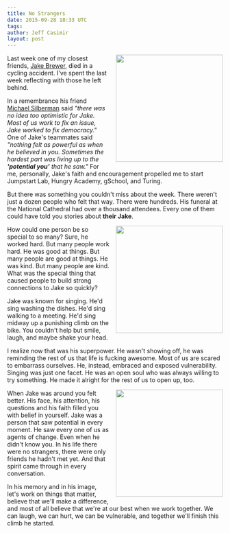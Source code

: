 ```yaml
---
title: No Strangers
date: 2015-09-28 18:33 UTC
tags:
author: Jeff Casimir
layout: post
---
```


<img src='/images/article_images/jake_brewer_3.jpg' style="width:250px; float:right; margin: 0em 0em 0.5em 1em;"/>

Last week one of my closest friends, [Jake Brewer](http://nation.foxnews.com/2015/09/26/mary-katharine-ham-memorializes-her-husband-jake-brewer), died in a cycling accident. I've spent
the last week reflecting with those he left behind.

In a remembrance his friend [Michael Silberman](https://twitter.com/silbatron) said *"there was no idea too optimistic for Jake. Most of us work to fix an issue, Jake worked to fix democracy."* One of Jake's teammates said *"nothing felt as powerful as when he believed in you. Sometimes the hardest part was living up to the **'potential you'** that he saw."* For me, personally, Jake's faith and encouragement propelled me to start Jumpstart Lab, Hungry Academy, gSchool, and Turing.

But there was something you couldn't miss about the week. There weren't just a dozen
people who felt that way. There were hundreds. His funeral at the National
Cathedral had over a thousand attendees. Every one of them could have told you
stories about **their Jake**.

<img src='/images/article_images/jake_brewer_1.jpg' style="width:250px; float:right; margin: 0em 0em 0.5em 1em;"/>

How could one person be so special to so many? Sure, he worked hard. But many people work hard. He was good at things. But many people are good at things. He was kind. But many people are kind. What was the special thing that caused people to build strong connections to Jake so quickly?

Jake was known for singing. He'd sing washing the dishes. He'd sing walking to a
meeting. He'd sing midway up a punishing climb on the bike. You couldn't help but
smile, laugh, and maybe shake your head.

I realize now that was his superpower. He wasn't showing off, he was reminding the rest of us that life is fucking awesome. Most of us are scared to embarrass ourselves. He, instead, embraced and exposed vulnerability. Singing was just one facet. He was an open soul who was always willing to try something. He made it alright for the rest of us to open up, too.

<img src='/images/article_images/jake_brewer_2.jpg' style="width:250px; float:right; margin: 0em 0em 0.5em 1em;"/>

When Jake was around you felt better. His face, his attention, his
questions and his faith filled you with belief in yourself. Jake was a person that
saw potential in every moment. He saw every one of us as agents of change. Even
when he didn't know you. In his life there were no strangers, there were only friends he hadn't met yet. And that spirit came through in every conversation.

In his memory and in his image, let's work on things that matter, believe that
we'll make a difference, and most of all believe that we're at our best when we
work together. We can laugh, we can hurt, we can be vulnerable, and together we'll
finish this climb he started.
